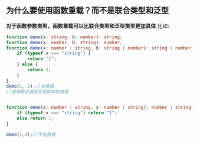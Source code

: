 ## 为什么要使用函数重载？而不是联合类型和泛型
**对于函数参数类型，函数重载可以比联合类型和泛型类型更加具体**
比如:
```typescript
function demo(x: string, b: number): string;
function demo(x: number, b: string): number;
function demo(x: number | string, b: string | number): string | number {
	if (typeof x === "string") {
		return "1";
	} else {
		return 1;
	}
}
demo(1, 2);//会报错
//使用联合类型实现同样的效果


function demo(x: number | string, y: number | string): number | string {
	if (typeof x === "string") return "1";
	else return 1;
}

demo(1,2);//不会报错
```